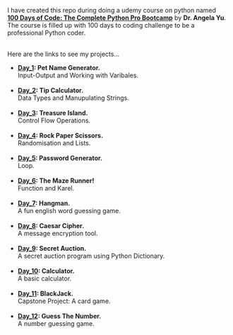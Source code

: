 I have created this repo during doing a udemy course on python named <br>
**[100 Days of Code: The Complete Python Pro Bootcamp](https://www.udemy.com/course/100-days-of-code/)** by **Dr. Angela Yu**. <br>
The course is filled up with 100 days to coding challenge to be a professional Python coder. <br> <br>

Here are the links to see my projects...<br>
- **[Day_1](https://replit.com/@sardaarNiamotullah/petNameGenerator#main.py): Pet Name Generator.** <br>
Input-Output and Working with Varibales. <br> <br>
- **[Day_2](https://replit.com/@sardaarNiamotullah/tipCalculator#main.py): Tip Calculator.** <br>
Data Types and Manupulating Strings. <br> <br>
- **[Day_3](https://replit.com/@sardaarNiamotullah/treasureIsland#main.py): Treasure Island.** <br>
Control Flow Operations. <br> <br>
- **[Day_4](https://replit.com/@sardaarNiamotullah/rockPaperScissors#main.py): Rock Paper Scissors.** <br>
Randomisation and Lists. <br> <br>
- **[Day_5](https://replit.com/@sardaarNiamotullah/passwordGenerator#main.py): Password Generator.** <br>
Loop. <br> <br>
- **[Day_6](https://reeborg.ca/reeborg.html?lang=en&mode=python&menu=worlds%2Fmenus%2Freeborg_intro_en.json&name=Maze&url=worlds%2Ftutorial_en%2Fmaze1.json): The Maze Runner!** <br>
Function and Karel. <br> <br>
- **[Day_7](https://replit.com/@sardaarNiamotullah/hangman#main.py): Hangman.** <br>
A fun english word guessing game. <br> <br>
- **[Day_8](https://replit.com/@sardaarNiamotullah/caesarCipher#main.py): Caesar Cipher.** <br>
A message encryption tool. <br> <br>
- **[Day_9](https://replit.com/@sardaarNiamotullah/secretAuction#main.py): Secret Auction.** <br>
A secret auction program using Python Dictionary. <br> <br>
- **[Day_10](https://replit.com/@sardaarNiamotullah/calculator#main.py): Calculator.** <br>
A basic calculator. <br> <br>
- **[Day_11](https://replit.com/@sardaarNiamotullah/blackJack#main.py): BlackJack.** <br>
Capstone Project: A card game. <br> <br>
- **[Day_12](https://replit.com/@sardaarNiamotullah/guessTheNumber#main.py): Guess The Number.** <br>
A number guessing game. <br> <br>

[//]: # (Takeaway Keywords)
<!--
* f-string: print(f"adhfei {variable}")
* format: twoDecimalPointAfterNumber = "{:.2f}".format(variable)
* lower(), title(): string.lower() string.title() // "RATUL".lower() = "ratul" "RATul".title() = "Ratul"
* count(): string.count() // "niamotullahRatul".count(a) = 3
* print("""
""")
* randomisation: import random // variable = random.randint(1,10) // variable = random.random()
* randomisation: variable = random.choice(listName) // it will return a random value from list.
* from os import system // system('clear'): to clear the console.
* list.index('value') // return the index value of a particular entity.
* docstrings = """....""" // defines the function work on calling it.
    def function():
        """i'm a function!!!"""


-->